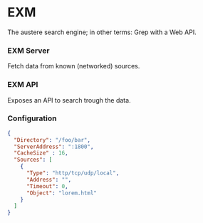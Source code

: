 # EXM

The austere search engine; in other terms: Grep with a Web API.

### EXM Server

Fetch data from known (networked) sources.

### EXM API

Exposes an API to search trough the data.

### Configuration

```json
{
  "Directory": "/foo/bar",
  "ServerAddress": ":1800",
  "CacheSize" : 16,
  "Sources": [
    {
      "Type": "http/tcp/udp/local",
      "Address": "",
      "Timeout": 0,
      "Object": "lorem.html"
    }
  ]
}
```
